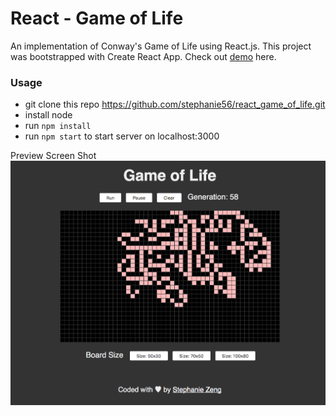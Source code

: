 # React - Game of Life

An implementation of Conway's Game of Life using React.js. This project was bootstrapped with Create React App. Check out [demo](https://stephanie56.github.io/react_game_of_life/) here.

### Usage
- git clone this repo https://github.com/stephanie56/react_game_of_life.git
- install node
- run `npm install`
- run `npm start` to start server on localhost:3000

Preview Screen Shot
<img src="images/screen_shot.png" />
